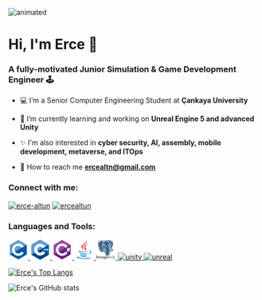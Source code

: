 <p align="left">
<img src="https://media.giphy.com/media/JOrBpgP5CkzU4/giphy.gif" alt="animated" />
</p>

<h1 align="left">Hi, I'm Erce 👋</h1>

<h3 align="left">A fully-motivated Junior Simulation & Game Development Engineer 🕹️ </h3>

- 💻 I’m a Senior Computer Engineering Student at **Çankaya University**

- 👾 I’m currently learning and working on **Unreal Engine 5 and advanced Unity**

- ✨ I'm also interested in **cyber security, AI, assembly, mobile development, metaverse, and ITOps**

- 📧 How to reach me **ercealtn@gmail.com**

<h3 align="left">Connect with me:</h3>
<p align="left">
<a href="https://linkedin.com/in/erce-altun" target="blank"><img align="center" src="https://raw.githubusercontent.com/rahuldkjain/github-profile-readme-generator/master/src/images/icons/Social/linked-in-alt.svg" alt="erce-altun" height="30" width="40" /></a>
<a href="https://instagram.com/ercealtun" target="blank"><img align="center" src="https://raw.githubusercontent.com/rahuldkjain/github-profile-readme-generator/master/src/images/icons/Social/instagram.svg" alt="ercealtun" height="30" width="40" /></a>
</p>

<h3 align="left">Languages and Tools:</h3>
<p align="left"> <a href="https://www.cprogramming.com/" target="_blank" rel="noreferrer"> <img src="https://raw.githubusercontent.com/devicons/devicon/master/icons/c/c-original.svg" alt="c" width="40" height="40"/> </a> <a href="https://www.w3schools.com/cpp/" target="_blank" rel="noreferrer"> <img src="https://raw.githubusercontent.com/devicons/devicon/master/icons/cplusplus/cplusplus-original.svg" alt="cplusplus" width="40" height="40"/> </a> <a href="https://www.w3schools.com/cs/" target="_blank" rel="noreferrer"> <img src="https://raw.githubusercontent.com/devicons/devicon/master/icons/csharp/csharp-original.svg" alt="csharp" width="40" height="40"/> </a><a href="https://www.java.com" target="_blank" rel="noreferrer"> <img src="https://raw.githubusercontent.com/devicons/devicon/master/icons/java/java-original.svg" alt="java" width="40" height="40"/> </a> <a href="https://www.postgresql.org" target="_blank" rel="noreferrer"> <img src="https://raw.githubusercontent.com/devicons/devicon/master/icons/postgresql/postgresql-original-wordmark.svg" alt="postgresql" width="40" height="40"/> </a> <a href="https://unity.com/" target="_blank" rel="noreferrer"> <img src="https://www.vectorlogo.zone/logos/unity3d/unity3d-icon.svg" alt="unity" width="40" height="40"/> </a> <a href="https://unrealengine.com/" target="_blank" rel="noreferrer"> <img src="https://raw.githubusercontent.com/kenangundogan/fontisto/036b7eca71aab1bef8e6a0518f7329f13ed62f6b/icons/svg/brand/unreal-engine.svg" alt="unreal" width="40" height="40"/> </a> </p>

[![Erce's Top Langs](https://github-readme-stats.vercel.app/api/top-langs/?username=ercealtun&bg_color=30,e96443,904e95&title_color=fff&text_color=fff&layout=compact)](https://github.com/ercealtun/github-readme-stats)

![Erce's GitHub stats](https://github-readme-stats.vercel.app/api?username=ercealtun&bg_color=30,e96443,904e95&title_color=fff&text_color=fff)
